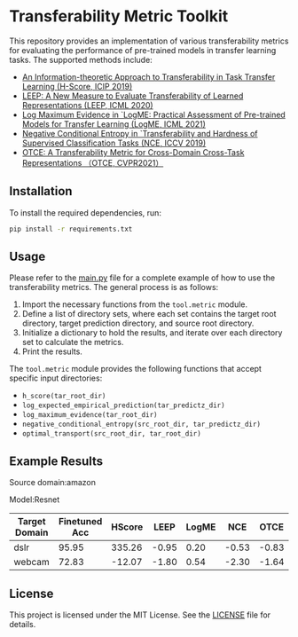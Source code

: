 # Transferability Metric Toolkit

This repository provides an implementation of various transferability metrics for evaluating the performance of pre-trained models in transfer learning tasks. The supported methods include:

- [An Information-theoretic Approach to Transferability in Task Transfer Learning (H-Score, ICIP 2019)](http://yangli-feasibility.com/home/media/icip-19.pdf)
- [LEEP: A New Measure to Evaluate Transferability of Learned Representations (LEEP, ICML 2020)](http://proceedings.mlr.press/v119/nguyen20b/nguyen20b.pdf)
- [Log Maximum Evidence in `LogME: Practical Assessment of Pre-trained Models for Transfer Learning (LogME, ICML 2021)](https://arxiv.org/pdf/2102.11005.pdf)
- [Negative Conditional Entropy in `Transferability and Hardness of Supervised Classification Tasks (NCE, ICCV 2019)](https://arxiv.org/pdf/1908.08142v1.pdf)
- [OTCE: A Transferability Metric for Cross-Domain Cross-Task Representations （OTCE, CVPR2021）](https://arxiv.org/abs/2103.13843)

## Installation

To install the required dependencies, run:

```bash
pip install -r requirements.txt
```

## Usage

Please refer to the [main.py](main.py) file for a complete example of how to use the transferability metrics. The general process is as follows:

1. Import the necessary functions from the `tool.metric` module.
2. Define a list of directory sets, where each set contains the target root directory, target prediction directory, and source root directory.
3. Initialize a dictionary to hold the results, and iterate over each directory set to calculate the metrics.
4. Print the results.

The `tool.metric` module provides the following functions that accept specific input directories:

- `h_score(tar_root_dir)`
- `log_expected_empirical_prediction(tar_predictz_dir)`
- `log_maximum_evidence(tar_root_dir)`
- `negative_conditional_entropy(src_root_dir, tar_predictz_dir)`
- `optimal_transport(src_root_dir, tar_root_dir)`

## Example Results
Source domain:amazon

Model:Resnet

| Target Domain   | Finetuned Acc | HScore | LEEP     | LogME | NCE | OTCE |
| -------- | --------      | ------ |-------   | -----| --- | ----- |
| dslr     |    95.95      | 335.26 |   -0.95  | 0.20  |  -0.53 | -0.83|
| webcam   |  72.83        | -12.07 |   -1.80  | 0.54  |  -2.30 | -1.64|

## License

This project is licensed under the MIT License. See the [LICENSE](LICENSE) file for details.
